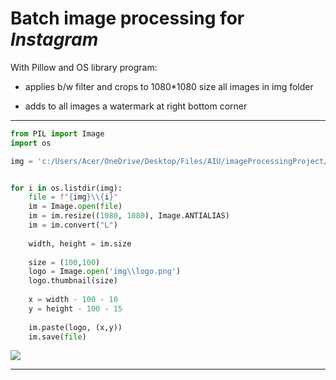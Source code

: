 # Batch image processing for *Instagram*

With Pillow and OS library program:

* applies b/w filter and crops to 1080*1080 size all images in img folder

* adds to all images a watermark at right bottom corner
___

```python 
from PIL import Image
import os

img = 'c:/Users/Acer/OneDrive/Desktop/Files/AIU/imageProcessingProject/batch-image-processing/img'


for i in os.listdir(img):
    file = f"{img}\\{i}"
    im = Image.open(file)
    im = im.resize((1080, 1080), Image.ANTIALIAS)
    im = im.convert("L")
    
    width, height = im.size
    
    size = (100,100)
    logo = Image.open('img\\logo.png')
    logo.thumbnail(size)
    
    x = width - 100 - 10
    y = height - 100 - 15
    
    im.paste(logo, (x,y))
    im.save(file)
```
![](hakon-sataoen-qyfco1nfMtg-unsplash.jpg)
___
